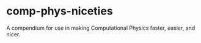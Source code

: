 # comp-phys-niceties
A compendium for use in making Computational Physics faster, easier, and nicer.  
